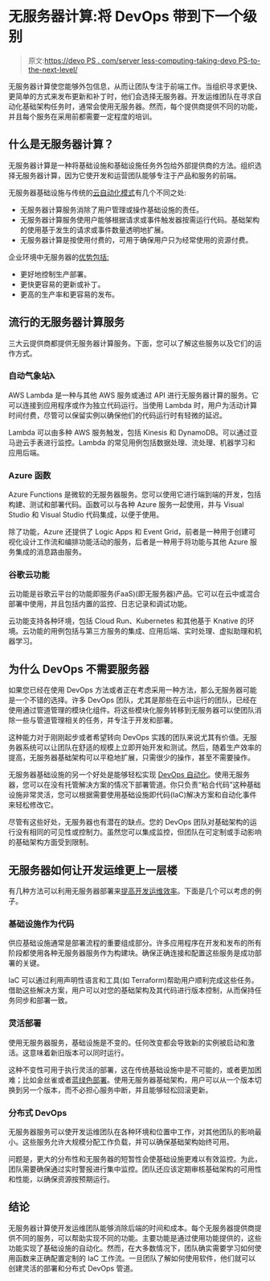# 无服务器计算:将 DevOps 带到下一个级别

> 原文:[https://devo PS . com/server less-computing-taking-devo PS-to-the-next-level/](https://devops.com/serverless-computing-taking-devops-to-the-next-level/)

无服务器计算使您能够外包信息，从而让团队专注于前端工作。当组织寻求更快、更简单的方式来发布更新和补丁时，他们会选择无服务器。开发运维团队在寻求自动化基础架构任务时，通常会使用无服务器。然而，每个提供商提供不同的功能，并且每个服务在采用前都需要一定程度的培训。

## 什么是无服务器计算？

无服务器计算是一种将基础设施和基础设施任务外包给外部提供商的方法。组织选择无服务器计算，因为它使开发和运营团队能够专注于产品和服务的前端。

无服务器基础设施与传统的[云自动化模式](https://cloud.netapp.com/blog/cloud-automation-why-where-and-how-cvo-blg)有几个不同之处:

*   无服务器计算服务消除了用户管理或操作基础设施的责任。
*   无服务器计算服务使用户能够根据请求或事件触发器按需运行代码。基础架构的使用基于发生的请求或事件数量透明地扩展。
*   无服务器计算是按使用付费的，可用于确保用户只为经常使用的资源付费。

企业环境中无服务器的[优势包括:](https://platform9.com/blog/gorilla-guide-serverless-benefits/)

*   更好地控制生产部署。
*   更快更容易的更新或补丁。
*   更高的生产率和更容易的发布。

## 流行的无服务器计算服务

三大云提供商都提供无服务器计算服务。下面，您可以了解这些服务以及它们的运作方式。

### 自动气象站λ

AWS Lambda 是一种与其他 AWS 服务或通过 API 进行无服务器计算的服务。它可以连接到应用程序或作为独立代码运行。当使用 Lambda 时，用户为活动计算时间付费，尽管可以保留实例以确保他们的代码运行时有轻微的延迟。

Lambda 可以由多种 AWS 服务触发，包括 Kinesis 和 DynamoDB。可以通过亚马逊云手表进行监控。Lambda 的常见用例包括数据处理、流处理、机器学习和应用后端。

### Azure 函数

Azure Functions 是微软的无服务器服务。您可以使用它进行端到端的开发，包括构建、测试和部署代码。函数可以与各种 Azure 服务一起使用，并与 Visual Studio 和 Visual Studio 代码集成，以便于使用。

除了功能，Azure 还提供了 Logic Apps 和 Event Grid，前者是一种用于创建可视化设计工作流和编排功能活动的服务，后者是一种用于将功能与其他 Azure 服务集成的消息路由服务。

### 谷歌云功能

云功能是谷歌云平台的功能即服务(FaaS)(即无服务器)产品。它可以在云中或混合部署中使用，并且包括内置的监控、日志记录和调试功能。

云功能支持各种环境，包括 Cloud Run、Kubernetes 和其他基于 Knative 的环境。云功能的用例包括与第三方服务的集成、应用后端、实时处理、虚拟助理和机器学习。

## 为什么 DevOps 不需要服务器

如果您已经在使用 DevOps 方法或者正在考虑采用一种方法，那么无服务器可能是一个不错的选择。许多 DevOps 团队，尤其是那些在云中运行的团队，已经在使用通过管道管理的模块化组件。将这些模块化服务转移到无服务器可以使团队消除一些与管道管理相关的任务，并专注于开发和部署。

这种能力对于刚刚起步或者希望转向 DevOps 实践的团队来说尤其有价值。无服务器系统可以让团队在舒适的规模上立即开始开发和测试。然后，随着生产效率的提高，无服务器基础架构可以平稳地扩展，只需很少的操作，甚至不需要操作。

无服务器基础设施的另一个好处是能够轻松实现 [DevOps 自动化](https://blog.stackpulse.com/devops-automation-how-to-streamline-pipelines-without-over-automating/)。使用无服务器，您可以在没有托管解决方案的情况下部署管道。你只负责“粘合代码”这种基础设施非常灵活，您可以根据需要使用基础设施即代码(IaC)解决方案和自动化事件来轻松修改它。

尽管有这些好处，无服务器也有潜在的缺点。您的 DevOps 团队对基础架构的运行没有相同的可见性或控制力。虽然您可以集成监控，但团队在可定制或手动影响的基础架构方面受到限制。

## 无服务器如何让开发运维更上一层楼

有几种方法可以利用无服务器部署来[提高开发运维效率](https://devops.com/solving-the-devops-dilemma-in-the-covid-era/)。下面是几个可以考虑的例子。

### 基础设施作为代码

供应基础设施通常是部署流程的重要组成部分。许多应用程序在开发和发布的所有阶段都使用各种无服务器服务作为构建块。确保正确连接和配置这些服务是成功部署的关键。

IaC 可以通过利用声明性语言和工具(如 Terraform)帮助用户顺利完成这些任务。借助这些解决方案，用户可以对您的基础架构及其代码进行版本控制，从而保持任务同步和部署一致。

### 灵活部署

使用无服务器服务，基础设施是不变的。任何改变都会导致新的实例被启动和激活。这意味着新旧版本可以同时运行。

这种不变性可用于执行灵活的部署，这在传统基础设施中是不可能的，或者更加困难；比如金丝雀或者[蓝绿色部署](https://martinfowler.com/bliki/BlueGreenDeployment.html)。使用无服务器基础架构，用户可以从一个版本切换到另一个版本，而不必担心服务中断，并且能够轻松回滚更新。

### 分布式 DevOps

无服务器服务可以使开发运维团队在各种环境和位置中工作，对其他团队的影响最小。这些服务允许大规模分配工作负载，并可以确保基础架构始终可用。

问题是，更大的分布性和无服务器的短暂性会使基础设施更难以有效监控。为此，团队需要确保通过实时警报进行集中监控。团队还应该定期审核基础架构的可用性和性能，以确保资源按预期运行。

## 结论

无服务器计算使开发运维团队能够消除后端的时间和成本。每个无服务器提供商提供不同的服务，可以帮助实现不同的功能。主要功能是通过使用功能提供的，这些功能实现了基础设施的自动化。然而，在大多数情况下，团队确实需要学习如何使用函数来正确配置定制的 IaC 工作流。一旦团队了解如何使用软件，他们就可以创建灵活的部署和分布式 DevOps 管道。